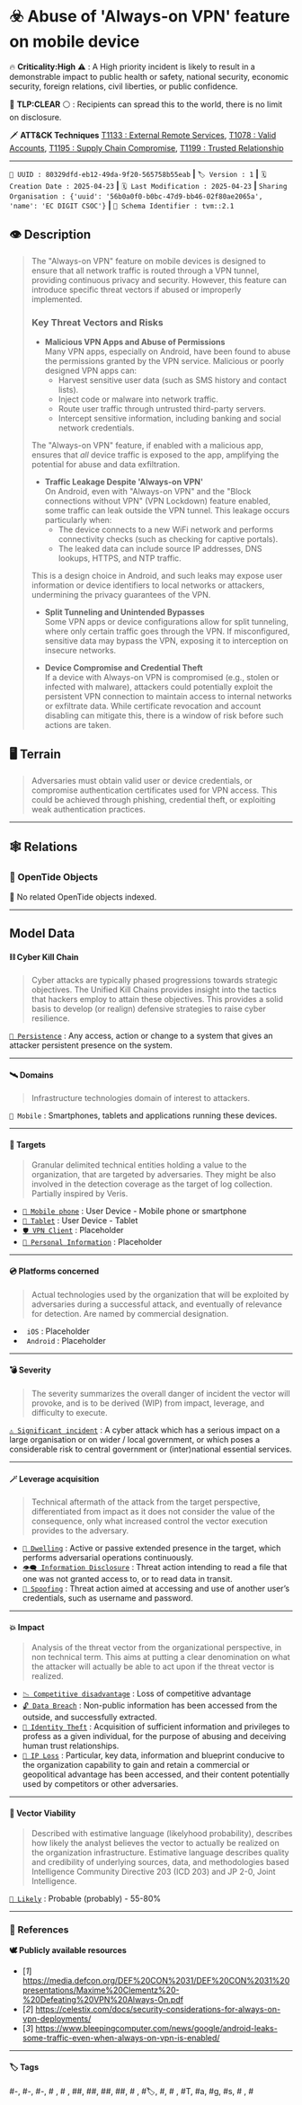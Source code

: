 

# ☣️ Abuse of 'Always-on VPN' feature on mobile device

🔥 **Criticality:High** ⚠️ : A High priority incident is likely to result in a demonstrable impact to public health or safety, national security, economic security, foreign relations, civil liberties, or public confidence. 

🚦 **TLP:CLEAR** ⚪ : Recipients can spread this to the world, there is no limit on disclosure.


🗡️ **ATT&CK Techniques** [T1133 : External Remote Services](https://attack.mitre.org/techniques/T1133 'Adversaries may leverage external-facing remote services to initially access andor persist within a network Remote services such as VPNs, Citrix, and '), [T1078 : Valid Accounts](https://attack.mitre.org/techniques/T1078 'Adversaries may obtain and abuse credentials of existing accounts as a means of gaining Initial Access, Persistence, Privilege Escalation, or Defense '), [T1195 : Supply Chain Compromise](https://attack.mitre.org/techniques/T1195 'Adversaries may manipulate products or product delivery mechanisms prior to receipt by a final consumer for the purpose of data or system compromiseSu'), [T1199 : Trusted Relationship](https://attack.mitre.org/techniques/T1199 'Adversaries may breach or otherwise leverage organizations who have access to intended victims Access through trusted third party relationship abuses ')



---

`🔑 UUID : 80329dfd-eb12-49da-9f20-565758b55eab` **|** `🏷️ Version : 1` **|** `🗓️ Creation Date : 2025-04-23` **|** `🗓️ Last Modification : 2025-04-23` **|** `Sharing Organisation : {'uuid': '56b0a0f0-b0bc-47d9-bb46-02f80ae2065a', 'name': 'EC DIGIT CSOC'}` **|** `🧱 Schema Identifier : tvm::2.1`


## 👁️ Description

> The "Always-on VPN" feature on mobile devices is designed to ensure that all network 
> traffic is routed through a VPN tunnel, providing continuous privacy and security. 
> However, this feature can introduce specific threat vectors if abused or improperly implemented.
> 
> ### Key Threat Vectors and Risks
> 
> - **Malicious VPN Apps and Abuse of Permissions**  
>   Many VPN apps, especially on Android, have been found to abuse the permissions 
>   granted by the VPN service. Malicious or poorly designed VPN apps can:
>   - Harvest sensitive user data (such as SMS history and contact lists).
>   - Inject code or malware into network traffic.
>   - Route user traffic through untrusted third-party servers.
>   - Intercept sensitive information, including banking and social network credentials.
>   
> The "Always-on VPN" feature, if enabled with a malicious app, ensures that *all* 
> device traffic is exposed to the app, amplifying the potential for abuse and data exfiltration.
> 
> - **Traffic Leakage Despite 'Always-on VPN'**  
>   On Android, even with "Always-on VPN" and the "Block connections without VPN" 
>   (VPN Lockdown) feature enabled, some traffic can leak outside the VPN tunnel. 
>   This leakage occurs particularly when:
>   - The device connects to a new WiFi network and performs connectivity checks 
>   (such as checking for captive portals).
>   - The leaked data can include source IP addresses, DNS lookups, HTTPS, and NTP traffic.
>   
> This is a design choice in Android, and such leaks may expose user information or 
> device identifiers to local networks or attackers, undermining the privacy guarantees 
> of the VPN.
> 
> - **Split Tunneling and Unintended Bypasses**  
>   Some VPN apps or device configurations allow for split tunneling, where only certain 
>   traffic goes through the VPN. If misconfigured, sensitive data may bypass the VPN, 
>   exposing it to interception on insecure networks.
> 
> - **Device Compromise and Credential Theft**  
>   If a device with Always-on VPN is compromised (e.g., stolen or infected with malware), 
>   attackers could potentially exploit the persistent VPN connection to maintain 
>   access to internal networks or exfiltrate data. While certificate revocation and 
>   account disabling can mitigate this, there is a window of risk before such actions are taken.
>   



## 🖥️ Terrain 

 > Adversaries must obtain valid user or device credentials, or compromise authentication 
> certificates used for VPN access. This could be achieved through phishing, credential 
> theft, or exploiting weak authentication practices.
> 

---

## 🕸️ Relations



### 🌊 OpenTide Objects
🚫 No related OpenTide objects indexed.





---

## Model Data

#### **⛓️ Cyber Kill Chain**

 > Cyber attacks are typically phased progressions towards strategic objectives. The Unified Kill Chains provides insight into the tactics that hackers employ to attain these objectives. This provides a solid basis to develop (or realign) defensive strategies to raise cyber resilience.

 [`🔐 Persistence`](https://www.unifiedkillchain.com/assets/The-Unified-Kill-Chain.pdf) : Any access, action or change to a system that gives an attacker persistent presence on the system.

---

#### **🛰️ Domains**

 > Infrastructure technologies domain of interest to attackers.

 `📱 Mobile` : Smartphones, tablets and applications running these devices.

---

#### **🎯 Targets**

 > Granular delimited technical entities holding a value to the organization, that are targeted by adversaries. They might be also involved in the detection coverage as the target of log collection. Partially inspired by Veris.

  - [`📱 Mobile phone`](http://veriscommunity.net/enums.html#section-asset) : User Device - Mobile phone or smartphone
 - [`📱 Tablet`](http://veriscommunity.net/enums.html#section-asset) : User Device - Tablet
 - [`🛡️ VPN Client`](http://veriscommunity.net/enums.html#section-asset) : Placeholder
 - [`🪪 Personal Information`](http://veriscommunity.net/enums.html#section-asset) : Placeholder

---

#### **💿 Platforms concerned**

 > Actual technologies used by the organization that will be exploited by adversaries during a successful attack, and eventually of relevance for detection. Are named by commercial designation.

  - ` iOS` : Placeholder
 - ` Android` : Placeholder

---

#### **💣 Severity**

 > The severity summarizes the overall danger of incident the vector will provoke, and is to be derived (WIP) from impact, leverage, and difficulty to execute.

 [`⚠️ Significant incident`](https://www.ncsc.gov.uk/news/new-cyber-attack-categorisation-system-improve-uk-response-incidents) : A cyber attack which has a serious impact on a large organisation or on wider / local government, or which poses a considerable risk to central government or (inter)national essential services.

---

#### **🪄 Leverage acquisition**

 > Technical aftermath of the attack from the target perspective, differentiated from impact as it does not consider the value of the consequence, only what increased control the vector execution provides to the adversary.

  - [`🦠 Dwelling`](https://owasp.org/www-community/Threat_Modeling_Process#stride) : Active or passive extended presence in the target, which performs adversarial operations continuously.
 - [`👁️‍🗨️ Information Disclosure`](https://owasp.org/www-community/Threat_Modeling_Process#stride) : Threat action intending to read a file that one was not granted access to, or to read data in transit.
 - [`👻 Spoofing`](https://owasp.org/www-community/Threat_Modeling_Process#stride) : Threat action aimed at accessing and use of another user’s credentials, such as username and password.

---

#### **💥 Impact**

 > Analysis of the threat vector from the organizational perspective, in non technical term. This aims at putting a clear denomination on what the attacker will actually be able to act upon if the threat vector is realized.

  - [`📉 Competitive disadvantage`](http://veriscommunity.net/enums.html#section-impact) : Loss of competitive advantage
 - [`🔓 Data Breach`](http://veriscommunity.net/enums.html#section-impact) : Non-public information has been accessed from the outside, and successfully extracted.
 - [`🥸 Identity Theft`](http://veriscommunity.net/enums.html#section-impact) : Acquisition of sufficient information and privileges to profess as a given individual, for the purpose of abusing and deceiving human trust relationships.
 - [`🧠 IP Loss`](http://veriscommunity.net/enums.html#section-impact) : Particular, key data, information and blueprint conducive to the organization capability to gain and retain a commercial or geopolitical advantage has been accessed, and their content potentially used by competitors or other adversaries.

---

#### **🎲 Vector Viability**

 > Described with estimative language (likelyhood probability), describes how likely the analyst believes the vector to actually be realized on the organization infrastructure. Estimative language describes quality and credibility of underlying sources, data, and methodologies based Intelligence Community Directive 203 (ICD 203) and JP 2-0, Joint Intelligence.

 [`🧐 Likely`](https://www.dni.gov/files/documents/ICD/ICD%20203%20Analytic%20Standards.pdf) : Probable (probably) - 55-80%

---



### 🔗 References



**🕊️ Publicly available resources**

- [_1_] https://media.defcon.org/DEF%20CON%2031/DEF%20CON%2031%20presentations/Maxime%20Clementz%20-%20Defeating%20VPN%20Always-On.pdf
- [_2_] https://celestix.com/docs/security-considerations-for-always-on-vpn-deployments/
- [_3_] https://www.bleepingcomputer.com/news/google/android-leaks-some-traffic-even-when-always-on-vpn-is-enabled/

[1]: https://media.defcon.org/DEF%20CON%2031/DEF%20CON%2031%20presentations/Maxime%20Clementz%20-%20Defeating%20VPN%20Always-On.pdf
[2]: https://celestix.com/docs/security-considerations-for-always-on-vpn-deployments/
[3]: https://www.bleepingcomputer.com/news/google/android-leaks-some-traffic-even-when-always-on-vpn-is-enabled/

---

#### 🏷️ Tags

#-, #-, #-, #
, #
, ##, ##, ##, ##, # , #🏷, #️, # , #T, #a, #g, #s, #
, #


